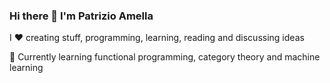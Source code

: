 ### Hi there 👋 I'm Patrizio Amella

I :heart: creating stuff, programming, learning, reading and discussing ideas

:open_book: Currently learning functional programming, category theory and machine learning
